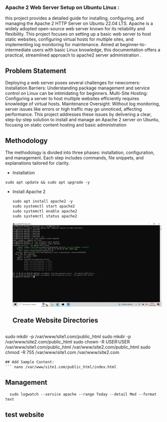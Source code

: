 ### Apache 2 Web Server Setup on Ubuntu Linux :
this project provides a detailed guide for installing, configuring, and managing the Apache 2 HTTP Server on Ubuntu 22.04 LTS. 
Apache is a widely adopted open-source web server known for its reliability and flexibility. This project focuses on setting up a basic web server to host static websites, 
configuring virtual hosts for multiple sites, and implementing log monitoring for maintenance. Aimed at beginner-to-intermediate users with basic Linux knowledge, 
this documentation offers a practical, streamlined approach to apache2  server administration .

## Problem Statement
Deploying a web server poses several challenges for newcomers:
Installation Barriers: Understanding package management and service control on Linux can be intimidating for beginners.
Multi-Site Hosting: Configuring a server to host multiple websites efficiently requires knowledge of virtual hosts.
Maintenance Oversight: Without log monitoring, server issues like errors or high traffic may go unnoticed, affecting performance.
This project addresses these issues by delivering a clear, step-by-step solution to install and manage an Apache 2 server on Ubuntu, 
focusing on static content hosting and basic administration

## Methodology
The methodology is divided into three phases: installation, configuration, and management. Each step includes commands, file snippets, and explanations tailored for clarity.
- Installation
```
sudo apt update && sudo apt upgrade -y
```
- Install Apache 2
  ```
  sudo apt install apache2 -y
  sudo systemctl start apache2
  sudo systemctl enable apache2
  sudo systemctl status apache2
  ```
  ![Apache2 Running ](https://raw.githubusercontent.com/rukevweubio/Basic-Apache-2-Web-Server-Configuration-on-Ubuntu-Linux/main/Screenshot%20(475).png)
  ## Create Website Directories
  ```
 sudo mkdir -p /var/www/site1.com/public_html
sudo mkdir -p /var/www/site2.com/public_html
sudo chown -R $USER:$USER /var/www/site1.com/public_html /var/www/site2.com/public_html
sudo chmod -R 755 /var/www/site1.com /var/www/site2.com
```
## Add Sample Content:
``` nano /var/www/site1.com/public_html/index.html
```
## Management
``` sudo apt install logwatch -y
  sudo logwatch --service apache --range Today --detail Med --format text
  ```
## test website

